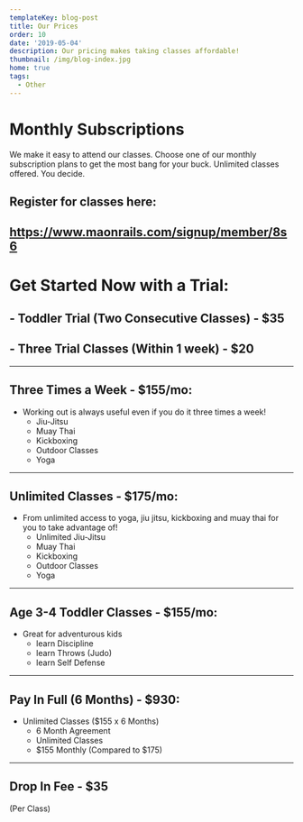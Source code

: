 ```yaml
---
templateKey: blog-post
title: Our Prices
order: 10
date: '2019-05-04'
description: Our pricing makes taking classes affordable!
thumbnail: /img/blog-index.jpg
home: true
tags:
  - Other
---
```

# Monthly Subscriptions

We make it easy to attend our classes. Choose one of our monthly subscription plans to get the most bang for your buck. Unlimited classes offered. You decide.

## Register for classes here:

## <https://www.maonrails.com/signup/member/8s6>

# Get Started Now with a Trial:

## \- Toddler Trial (Two Consecutive Classes) - $35

## \- Three Trial Classes (Within 1 week) - $20

- - -

## Three Times a Week - $155/mo:

* Working out is always useful even if you do it three times a week! 
  * Jiu-Jitsu
  * Muay Thai
  * Kickboxing
  * Outdoor Classes
  * Yoga

- - -

## Unlimited Classes - $175/mo:

* From unlimited access to yoga, jiu jitsu, kickboxing and muay thai for you to take advantage of! 
  * Unlimited Jiu-Jitsu
  * Muay Thai
  * Kickboxing
  * Outdoor Classes
  * Yoga

- - -

## Age 3-4 Toddler Classes - $155/mo:

* Great for adventurous kids
  * learn Discipline
  * learn Throws (Judo)
  * learn Self Defense

- - -

## Pay In Full (6 Months) - $930:

* Unlimited Classes ($155 x 6 Months)
  * 6 Month Agreement
  * Unlimited Classes
  * $155 Monthly (Compared to $175)

- - -

## Drop In Fee - $35

(Per Class)
